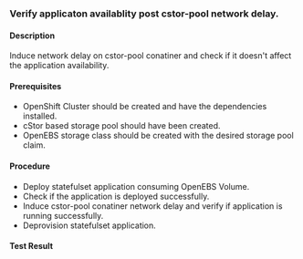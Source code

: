 ### Verify applicaton availablity post cstor-pool network delay.

#### Description
Induce network delay on cstor-pool conatiner and check if it doesn't affect the application availability.

#### Prerequisites
- OpenShift Cluster should be created and have the dependencies installed.
- cStor based storage pool should have been created.
- OpenEBS storage class should be created with the desired storage pool claim.

#### Procedure
- Deploy statefulset application consuming OpenEBS Volume.
- Check if the application is deployed successfully.
- Induce cstor-pool conatiner network delay and verify if application is running successfully.
- Deprovision statefulset application.

#### Test Result

